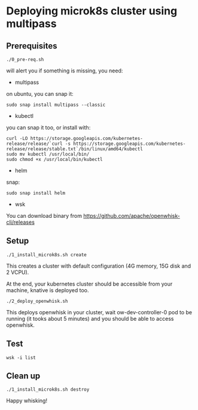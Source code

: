 # Deploying microk8s cluster using multipass

## Prerequisites

```
./0_pre-req.sh
```
will alert you if something is missing, you need:
- multipass

on ubuntu, you can snap it:
```
sudo snap install multipass --classic
```
- kubectl

you can snap it too, or install with:
```
curl -LO https://storage.googleapis.com/kubernetes-release/release/`curl -s https://storage.googleapis.com/kubernetes-release/release/stable.txt`/bin/linux/amd64/kubectl
sudo mv kubectl /usr/local/bin/
sudo chmod +x /usr/local/bin/kubectl
```
- helm

snap:
```
sudo snap install helm
```
- wsk

You can download binary from https://github.com/apache/openwhisk-cli/releases

## Setup

```
./1_install_microk8s.sh create
```
This creates a cluster with default configuration (4G memory, 15G disk and 2 VCPU).

At the end, your kubernetes cluster should be accessible from your machine, knative is deployed too.

```
./2_deploy_openwhisk.sh
```
This deploys openwhisk in your cluster, wait ow-dev-controller-0 pod to be running (it tooks about 5 minutes) and you should be able to access openwhisk.

## Test

```
wsk -i list
```

## Clean up

```
./1_install_microk8s.sh destroy
```

Happy whisking!
